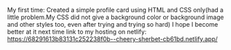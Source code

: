 My first time:
Created a simple profile card using HTML and CSS only(had a little problem.My CSS did not give a background color or background image and other styles too, even after trying and trying so hard)
I hope I become better at it next time
link to my hosting on netlify: https://68291613b83131c252238f0b--cheery-sherbet-cb61bd.netlify.app/
